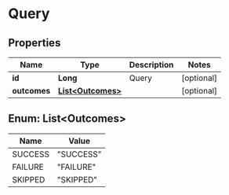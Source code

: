 

# Query


## Properties

| Name | Type | Description | Notes |
|------------ | ------------- | ------------- | -------------|
|**id** | **Long** | Query |  [optional] |
|**outcomes** | [**List&lt;Outcomes&gt;**](#List&lt;Outcomes&gt;) |  |  [optional] |



## Enum: List&lt;Outcomes&gt;

| Name | Value |
|---- | -----|
| SUCCESS | &quot;SUCCESS&quot; |
| FAILURE | &quot;FAILURE&quot; |
| SKIPPED | &quot;SKIPPED&quot; |



